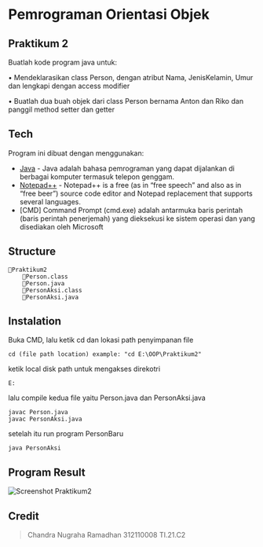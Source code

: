 # Pemrograman Orientasi Objek
## Praktikum 2
Buatlah kode program java untuk:

• Mendeklarasikan class Person, dengan atribut Nama,
JenisKelamin, Umur dan lengkapi dengan access modifier

• Buatlah dua buah objek dari class Person bernama Anton
dan Riko dan panggil method setter dan getter

## Tech
Program ini dibuat dengan menggunakan:
- [Java](https://www.java.com/) - Java adalah bahasa pemrograman yang dapat dijalankan di berbagai komputer termasuk telepon genggam.
- [Notepad++](https://notepad-plus-plus.org/) - Notepad++ is a free (as in “free speech” and also as in “free beer”) source code editor and Notepad replacement that supports several languages.
- [CMD] Command Prompt (cmd.exe) adalah antarmuka baris perintah (baris perintah penerjemah) yang dieksekusi ke sistem operasi dan yang disediakan oleh Microsoft

## Structure
```
📁Praktikum2
    📄Person.class
    📄Person.java
    📄PersonAksi.class
    📄PersonAksi.java
```

## Instalation
Buka CMD, lalu ketik cd dan lokasi path penyimpanan file
```
cd (file path location) example: "cd E:\OOP\Praktikum2"
```
ketik local disk path untuk mengakses direkotri
```
E:
```
lalu compile kedua file yaitu Person.java dan PersonAksi.java
```
javac Person.java
javac PersonAksi.java
```
setelah itu run program PersonBaru
```
java PersonAksi
```
## Program Result
![Screenshot Praktikum2](https://user-images.githubusercontent.com/116129101/197527278-729e0bd2-ce29-466f-a803-ad0b5d541163.png)


## Credit
> Chandra Nugraha Ramadhan
> 312110008
> TI.21.C2
